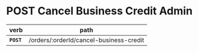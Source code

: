 # POST Cancel Business Credit Admin

| verb       | path                                    |
| ---------- | --------------------------------------- |
| **`POST`** | /orders/:orderId/cancel-business-credit |
